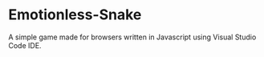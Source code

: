 # Emotionless-Snake
A simple game made for browsers written in Javascript using Visual Studio Code IDE.
